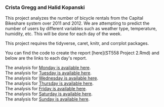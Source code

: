 ### Crista Gregg and Halid Kopanski  

This project analyzes the number of bicycle rentals from the Capital Bikeshare system over 2011 and 2012. We are attempting to predict the number of users by different variables such as weather type, temperature, humidity, etc. This will be done for each day of the week.   

This project requires the tidyverse, caret, knitr, and corrplot packages. 

You can find the code to create the report [here](ST558 Project 2.Rmd) and below are the links to each day's report.
  
The analysis for [Monday is available here](Report-Monday.md).  
The analysis for [Tuesday is available here](Report-Tuesday.md).  
The analysis for [Wednesday is available here](Report-Wednesday.md).  
The analysis for [Thursday is available here](Report-Thursday.md).  
The analysis for [Friday is available here](Report-Friday.md).  
The analysis for [Saturday is available here](Report-Saturday.md).  
The analysis for [Sunday is available here](Report-Sunday.md).  
